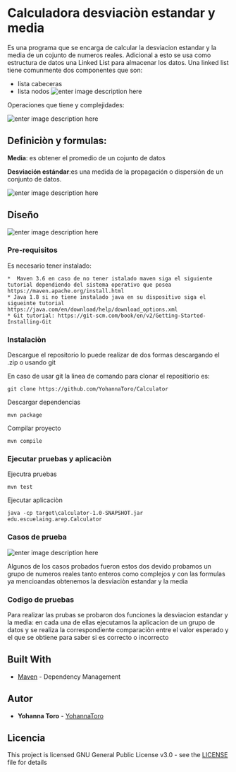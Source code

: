 ﻿
# Calculadora desviaciòn estandar y media
Es una programa que se encarga de calcular la desviacion estandar y la media de un cojunto de numeros reales. Adicional a esto se usa como estructura de datos una Linked List para almacenar los datos.
Una linked list tiene comunmente dos componentes que son:
* lista cabeceras
* lista nodos
![enter image description here](https://lh3.googleusercontent.com/KYit6g8u3yn18HBMOmpCNcBz4W1vuxpyL2zaARLeQ1oP8P3FvjGrVLJVEvLOVTLrqeljY-brWks)

Operaciones que tiene y complejidades:


![enter image description here](https://lh3.googleusercontent.com/9t2Nvez_WibFOXO53eRPDKCTmNs3SLhDPSK2X0dkxYp7s97azAw0FRbxfL2u0asK6IEORLU78G8)
## Definiciòn y formulas:
**Media**: es obtener el promedio de un cojunto de datos 

**Desviación estándar**:es una medida de la propagación o dispersión de un conjunto de datos.


![enter image description here](https://lh3.googleusercontent.com/xtXwfC4G6t-pe8tMi8WYozD8LtUlxoioX8Zl32d4VI-Ji_BzXTMHa-kxaCp7v5mYTabVuo-FWLE)


## Diseño

![enter image description here](https://lh3.googleusercontent.com/npRotIXFjAJ66LYLfo7dbI9ncrqkrkhLNXWF9rJBXj-U0049TJ-5jHxgF9mU_XHtvsGWNr9wLyc)
### Pre-requisitos

Es necesario tener instalado:


```
*  Maven 3.6 en caso de no tener istalado maven siga el siguiente tutorial dependiendo del sistema operativo que posea https://maven.apache.org/install.html
* Java 1.8 si no tiene instalado java en su dispositivo siga el sigueinte tutorial https://java.com/en/download/help/download_options.xml
* Git tutorial: https://git-scm.com/book/en/v2/Getting-Started-Installing-Git
```

### Instalaciòn

Descargue el repositorio lo puede realizar de dos formas descargando el .zip o usando git 

En caso de usar git la linea de comando para clonar el repositiorio es:

```
git clone https://github.com/YohannaToro/Calculator
```

Descargar dependencias

```
mvn package
```
Compilar proyecto

```
mvn compile
```
### Ejecutar pruebas y aplicaciòn

Ejecutra pruebas
```
mvn test
```
Ejecutar aplicaciòn

```
java -cp target\calculator-1.0-SNAPSHOT.jar edu.escuelaing.arep.Calculator
```



### Casos de prueba

![enter image description here](https://lh3.googleusercontent.com/YgF6pFc5Fg6PORbBR6IfjoPx42GVKv9XPC35nauSoUTDsT75vJ8fKWnmZofsIYjvGXKvRorOZVI)


Algunos de los casos probados fueron estos dos devido probamos un grupo de numeros reales tanto enteros como complejos y con las formulas ya mencioandas obtenemos la desviaciòn estandar y la media


### Codigo de pruebas

Para realizar las prubas se probaron dos funciones la desviacion estandar y la media:
en cada una de ellas ejecutamos la aplicacion de un grupo de datos y se realiza la correspondiente comparaciòn entre el valor esperado y el que se obtiene para saber si es correcto o incorrecto


## Built With
* [Maven](https://maven.apache.org/) - Dependency Management


## Autor

* **Yohanna Toro**  - [YohannaToro](https://github.com/YohannaToro)


## Licencia

This project is licensed GNU General Public License v3.0 - see the [LICENSE](LICENSE) file for details


